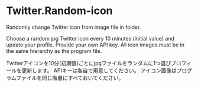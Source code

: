# Twitter.Random-icon
Randomly change Twitter icon from image file in folder.

Choose a random jpg Twitter icon every 10 minutes (initial value) and update your profile.
Provide your own API key.
All icon images must be in the same hierarchy as the program file.

Twitterアイコンを10分(初期値)ごとにjpgファイルをランダムに1つ選びプロフィールを更新します。
APIキーは各自で用意してください。
アイコン画像はプログラムファイルを同じ階層にすべておいてください。
